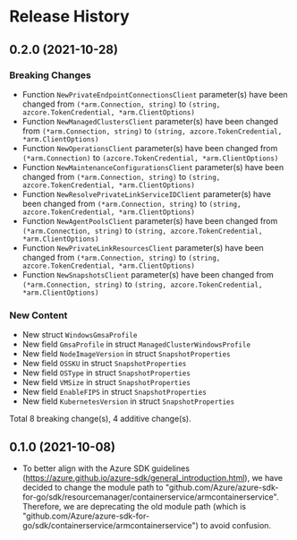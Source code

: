 # Release History

## 0.2.0 (2021-10-28)
### Breaking Changes

- Function `NewPrivateEndpointConnectionsClient` parameter(s) have been changed from `(*arm.Connection, string)` to `(string, azcore.TokenCredential, *arm.ClientOptions)`
- Function `NewManagedClustersClient` parameter(s) have been changed from `(*arm.Connection, string)` to `(string, azcore.TokenCredential, *arm.ClientOptions)`
- Function `NewOperationsClient` parameter(s) have been changed from `(*arm.Connection)` to `(azcore.TokenCredential, *arm.ClientOptions)`
- Function `NewMaintenanceConfigurationsClient` parameter(s) have been changed from `(*arm.Connection, string)` to `(string, azcore.TokenCredential, *arm.ClientOptions)`
- Function `NewResolvePrivateLinkServiceIDClient` parameter(s) have been changed from `(*arm.Connection, string)` to `(string, azcore.TokenCredential, *arm.ClientOptions)`
- Function `NewAgentPoolsClient` parameter(s) have been changed from `(*arm.Connection, string)` to `(string, azcore.TokenCredential, *arm.ClientOptions)`
- Function `NewPrivateLinkResourcesClient` parameter(s) have been changed from `(*arm.Connection, string)` to `(string, azcore.TokenCredential, *arm.ClientOptions)`
- Function `NewSnapshotsClient` parameter(s) have been changed from `(*arm.Connection, string)` to `(string, azcore.TokenCredential, *arm.ClientOptions)`

### New Content

- New struct `WindowsGmsaProfile`
- New field `GmsaProfile` in struct `ManagedClusterWindowsProfile`
- New field `NodeImageVersion` in struct `SnapshotProperties`
- New field `OSSKU` in struct `SnapshotProperties`
- New field `OSType` in struct `SnapshotProperties`
- New field `VMSize` in struct `SnapshotProperties`
- New field `EnableFIPS` in struct `SnapshotProperties`
- New field `KubernetesVersion` in struct `SnapshotProperties`

Total 8 breaking change(s), 4 additive change(s).


## 0.1.0 (2021-10-08)
- To better align with the Azure SDK guidelines (https://azure.github.io/azure-sdk/general_introduction.html), we have decided to change the module path to "github.com/Azure/azure-sdk-for-go/sdk/resourcemanager/containerservice/armcontainerservice". Therefore, we are deprecating the old module path (which is "github.com/Azure/azure-sdk-for-go/sdk/containerservice/armcontainerservice") to avoid confusion.